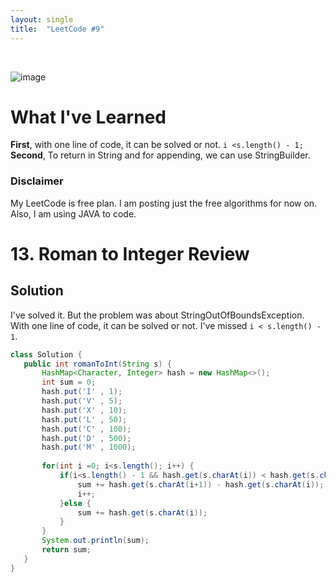```yaml
---
layout: single
title:  "LeetCode #9"
---
```

<br>

![image](https://github.com/DutchVandaline/DutchVandaline.github.io/assets/142364450/42bf7dab-a9e3-43b3-b2b7-324d5d195fd5)

# What I've Learned
**First**, with one line of code, it can be solved or not. `i <s.length() - 1;`
**Second**, To return in String and for appending, we can use StringBuilder.

### Disclaimer
 My LeetCode is free plan. I am posting just the free algorithms for now on. Also, I am using JAVA to code.

# 13. Roman to Integer Review

## Solution
I've solved it. But the problem was about StringOutOfBoundsException. With one line of code, it can be solved or not. I've missed `i < s.length() - 1`.

 ```java
class Solution {
    public int romanToInt(String s) {
    	HashMap<Character, Integer> hash = new HashMap<>();
    	int sum = 0;
    	hash.put('I' , 1);
    	hash.put('V' , 5);
    	hash.put('X' , 10);
    	hash.put('L' , 50);
    	hash.put('C' , 100);
    	hash.put('D' , 500);
    	hash.put('M' , 1000);
    	
    	for(int i =0; i<s.length(); i++) {
    		if(i<s.length() - 1 && hash.get(s.charAt(i)) < hash.get(s.charAt(i+1))) {
    			sum += hash.get(s.charAt(i+1)) - hash.get(s.charAt(i));
    			i++;
    		}else {
    			sum += hash.get(s.charAt(i));
    		}
    	}
    	System.out.println(sum);
    	return sum;
    }
}
```
<br>
